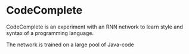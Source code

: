 # CodeComplete

CodeComplete is an experiment with an RNN network to learn style and syntax of a programming language.

The network is trained on a large pool of Java-code

